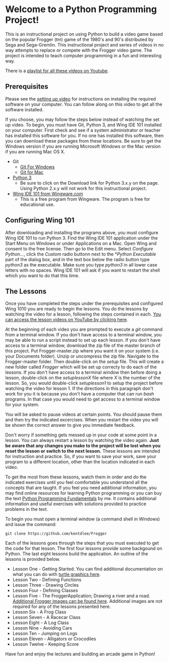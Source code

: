 Welcome to a Python Programming Project!
========================================

This is an instructional project on using Python to build a video game based on the 
popular Frogger (tm) game of the 1980's and 90's distributed by Sega and Sega-Gremlin. 
This instructional project and series of videos in no way attempts to replace or 
compete with the Frogger video game. The project is intended to teach computer programming
in a fun and interesting way. 

There is a [playlist for all these videos on Youtube](https://www.youtube.com/playlist?list=PL8tLy_7ToXL9-Z_5GoWI_01-op8SeyN2E).


Prerequisites
---------------

Please see the [setting up video](http://youtube.com/CSProfessor/) for instructions on 
installing the required software on your computer. You can follow along on this video to get all the software installed. 

If you choose, you may follow the steps below instead of watching the set up video. 
To begin, you must have Git, Python 3, and Wing IDE 101 installed on your computer. First check and see if a system administrator or teacher has installed this software for you. If no one has installed this software, then you can download these packages from these locations. Be sure to get the Windows version if you are running Microsoft Windows or the Mac version if you are running Mac OS X. 

* Git
	+ [Git For Windows](https://git-scm.com/download/win)
	+ [Git for Mac](https://git-scm.com/download/mac)
* [Python 3](https://www.python.org/downloads/)
	+ Be sure to click on the Download link for Python 3.x.y on the page. Using Python 2.x.y will not work for this instructional project. 
* [Wing IDE 101 from Wingware.com](http://wingware.com/downloads/wingide-101/)
	+ This is a free program from Wingware. The program is free for educational use.


Configuring Wing 101
---------------------

After downloading and installing the programs above, you must configure Wing IDE 101 to run Python 3. Find the Wing IDE 101 application under the Start Menu on Windows or under Applications on a Mac. Open Wing and consent to the free license. Then go to the Edit menu. Select *Configure Python...*, click the *Custom* radio buttonn next to the **Python Executable* part of the dialog box, and in the text box below the radio button type *python3* as the executable. Make sure you type *python3* in all lower case letters with no spaces. Wing IDE 101 will ask if you want to restart the shell which you want to do that this time. 

The Lessons
-------------
Once you have completed the steps under the prerequisites and configured Wing 1010 you are ready to begin the lessons. You do the lessons by watching the video for a lesson, following the steps contained in each. [You can access the lesson videos on YouTube by clicking here](https://www.youtube.com/playlist?list=PL8tLy_7ToXL9-Z_5GoWI_01-op8SeyN2E).

At the beginning of each video you are prompted to execute a *git* command from a terminal window. If you don't have access to a terminal window, you may be able to run a script instead to set up each lesson. If you don't have access to a terminal window, download the zip file of the master branch of this project. Put Frogger-master.zip where you want it on your system (i.e. your Documents folder). Unzip or uncompress the zip file. Navigate to the Frogger-master folder. Then double-click on the *setup* file. This will create a new folder called *Frogger* which will be set up correcty to do each of the lessons. If you don't have access to a terminal window then before doing a lesson, double-click on the *setuplessonX* file where *X* is the number of the lesson. So, you would double-click *setuplesson1* to setup the project before watching the video for lesson 1. If the directions in this paragraph don't work for you it is because you don't have a computer that can run *bash* programs. In that case you would need to get access to a terminal window for your system.

You will be asked to pause videos at certain points. You should pause them and then try the indicated excercises. When you restart the video you will be shown the correct answer to give you immediate feedback. 

Don't worry if something gets messed up in your code at some point in a lesson. You can always restart a lesson by watching the video again. **Just be aware that any changes you make to the project will be lost when you reset the lesson or switch to the next lesson.** These lessons are intended for instruction and practice. So, if you want to save your work, save your program to a different location, other than the location indicated in each video. 

To get the most from these lessons, watch them in order and do the indicated exercises until you feel comfortable you understand all the concepts that are taught. If you feel you need additional information, you may find online resources for learning Python programming or you can buy the text [Python Programming Fundamentals](http://www.amazon.com/Programming-Fundamentals-Undergraduate-Computer-Science/dp/1849965366/ref=sr_1_1?ie=UTF8&qid=1457286492&sr=8-1&keywords=python+programming+fundamentals) by me. It contains additional information and useful exercises with solutions provided to practice problems in the text.

To begin you must open a terminal window (a command shell in Windows) and issue the command:
	
	git clone https://github.com/kentdlee/Frogger

Each of the lessons goes through the steps that you must executed to get the code for that lesson. The first four lessons provide some backgound on Python. The last eight lessons build the application. An outline of the lessons is provided below. 

* Lesson One - Getting Started. You can find additional documentation on what you can do with [turtle graphics here](https://docs.python.org/3.5/library/turtle.html). 
* Lesson Two - Defining Functions
* Lesson Three - Drawing Circles
* Lesson Four - Defining Classes
* Lesson Five - The FroggerApplication; Drawing a river and a road. [Additional Frogger images can be found here](http://strategywiki.org/wiki/Frogger/Getting_Started). Additional images are not required for any of the lessons presented here. 
* Lesson Six - A Frog Class
* Lesson Seven - A Racecar Class
* Lesson Eight - A Log Class
* Lesson Nine - Avoiding Cars
* Lesson Ten - Jumping on Logs
* Lesson Eleven - Alligators or Crocodiles
* Lesson Twelve - Keeping Score

Have fun and enjoy the lectures and building an arcade game in Python! 


